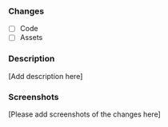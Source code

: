 ### Changes
* [ ] Code
* [ ] Assets

### Description
[Add description here]

### Screenshots
 [Please add screenshots of the changes here]